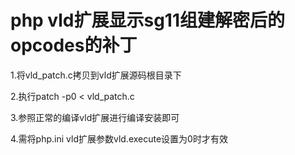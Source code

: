 # php vld扩展显示sg11组建解密后的opcodes的补丁

1.将vld_patch.c拷贝到vld扩展源码根目录下

2.执行patch -p0 < vld_patch.c

3.参照正常的编译vld扩展进行编译安装即可

4.需将php.ini vld扩展参数vld.execute设置为0时才有效
